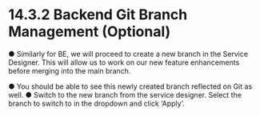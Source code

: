# 14.3.2 Backend Git Branch Management (Optional)

● Similarly for BE, we will proceed to create a new branch in the Service Designer. This will allow us to work on our new feature enhancements before merging into the main branch.











● You should be able to see this newly created branch reflected on Git as well. ● Switch to the new branch  from the service designer. Select the branch to switch to in 	the dropdown and click ‘Apply’.








